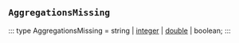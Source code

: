 ## `AggregationsMissing`
:::
type AggregationsMissing = string | [integer](./integer.md) | [double](./double.md) | boolean;
:::
